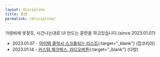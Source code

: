 ```yaml
---
layout: discipline
title: 훈련
permalink: /discipline/
---
```


가랑비에 옷젖듯, 시간나는대로 UI 만드는 훈련을 하고있습니다.(since 2023.01.07)

- 2023.01.07 - [아이템 클릭시 스크롤되는 리스트](https://codepen.io/verysomenice/pen/oNMBNEj){:target="\_blank"} (잡코리아)
- 2023.01.14 - [커스텀 체크박스, 라디오버튼](https://codepen.io/verysomenice/pen/bGjRzMO){:target="\_blank"} (다방)
